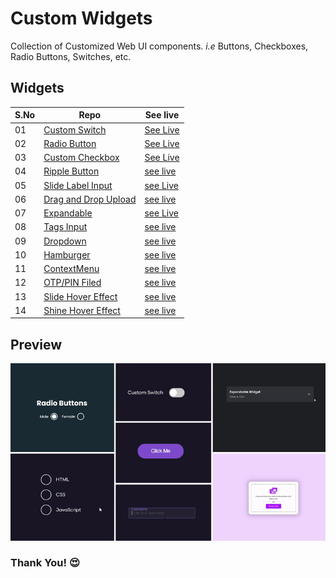 # Custom Widgets

Collection of Customized Web UI components. _i.e_ Buttons, Checkboxes, Radio Buttons, Switches, etc.

## Widgets

| S.No | Repo                               | See live                   |
| ---- | ---------------------------------- | -------------------------- |
| 01   | [Custom Switch][switch]            | [See Live][switch-live]    |
| 02   | [Radio Button][radio]              | [See Live][radio-live]     |
| 03   | [Custom Checkbox][checkbox]        | [See Live][checkbox-live]  |
| 04   | [Ripple Button][ripple-btn]        | [see live][ripple-live]    |
| 05   | [Slide Label Input][slide-input]   | [see Live][slide-i-live]   |
| 06   | [Drag and Drop Upload][dnd-upload] | [see live][dnd-live]       |
| 07   | [Expandable][expandable]           | [see Live][expd-live]      |
| 08   | [Tags Input][tags-input]           | [see live][tags-live]      |
| 09   | [Dropdown][dropdown]               | [see live][dropdown-live]  |
| 10   | [Hamburger][hamburger]             | [see live][hamburger-live] |
| 11   | [ContextMenu][ctxmenu]             | [see live][ctxmenu-live]   |
| 12   | [OTP/PIN Filed][otp-f]             | [see live][otp-f-live]     |
| 13   | [Slide Hover Effect][she]          | [see live][she-live]       |
| 14   | [Shine Hover Effect][shine]        | [see live][shine-live]     |

## **Preview**

<img src=".github/assets/preview.gif" alt="preview" width="2000" />

### **Thank You!** 😍

[switch]: https://github.com/hicodersofficial/custom-html-css-js-widgets/tree/main/switch
[switch-live]: https://codepen.io/hicoders/pen/GRyVjVy
[radio]: https://github.com/hicodersofficial/custom-html-css-js-widgets/tree/main/radio
[radio-live]: https://codepen.io/hicoders/pen/QWQLara
[checkbox]: https://github.com/hicodersofficial/custom-html-css-js-widgets/tree/main/checkbox
[checkbox-live]: https://codepen.io/hicoders/pen/MWQWrPG
[ripple-btn]: https://github.com/hicodersofficial/custom-html-css-js-widgets/tree/main/ripple-button
[ripple-live]: https://codepen.io/hicoders/pen/MWQKPOo
[slide-input]: https://github.com/hicodersofficial/custom-html-css-js-widgets/tree/main/slide-label-input
[slide-i-live]: https://codepen.io/hicoders/pen/xxYbyRN
[dnd-upload]: https://github.com/hicodersofficial/custom-html-css-js-widgets/tree/main/drag-and-drop-upload
[dnd-live]: https://codepen.io/hicoders/pen/oNEYXZZ
[expandable]: https://github.com/hicodersofficial/custom-html-css-js-widgets/tree/main/expandable
[expd-live]: https://codepen.io/hicoders/pen/bGLVQpY
[tags-input]: https://github.com/hicodersofficial/custom-html-css-js-widgets/tree/main/tag-input-field
[tags-live]: https://codepen.io/hicoders/pen/abqVZKM
[dropdown]: https://github.com/hicodersofficial/custom-html-css-js-widgets/tree/main/dropdown
[dropdown-live]: https://codepen.io/hicoders/pen/OJQpbjj
[hamburger]: https://github.com/hicodersofficial/custom-html-css-js-widgets/tree/main/hamburger
[hamburger-live]: https://codepen.io/hicoders/pen/PoQmBJR
[ctxmenu]: https://github.com/hicodersofficial/custom-html-css-js-widgets/tree/main/contextmenu
[ctxmenu-live]: https://codepen.io/hicoders/pen/LYQQNrL
[otp-f]: https://github.com/hicodersofficial/custom-html-css-js-widgets/tree/main/otp-field
[otp-f-live]: https://codepen.io/hicoders/pen/oNEqJGO
[she]: https://github.com/hicodersofficial/custom-html-css-js-widgets/tree/main/slide-button
[she-live]: https://codepen.io/hicoders/pen/MWQzmgY
[shine]: https://github.com/hicodersofficial/custom-html-css-js-widgets/tree/main/shining-button
[shine-live]: https://codepen.io/hicoders/pen/mdXvGJy
